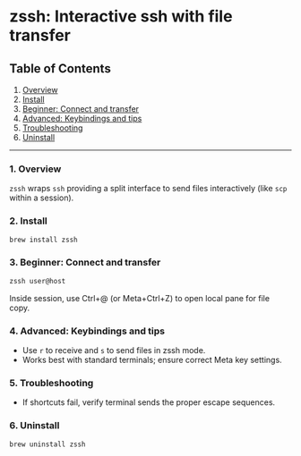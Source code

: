 # zssh: Interactive ssh with file transfer

## Table of Contents

1. [Overview](#1-overview)
2. [Install](#2-install)
3. [Beginner: Connect and transfer](#3-beginner-connect-and-transfer)
4. [Advanced: Keybindings and tips](#4-advanced-keybindings-and-tips)
5. [Troubleshooting](#5-troubleshooting)
6. [Uninstall](#6-uninstall)

-----

### 1. Overview

`zssh` wraps `ssh` providing a split interface to send files interactively (like `scp` within a session).

### 2. Install

```bash
brew install zssh
```

### 3. Beginner: Connect and transfer

```bash
zssh user@host
```

Inside session, use Ctrl+@ (or Meta+Ctrl+Z) to open local pane for file copy.

### 4. Advanced: Keybindings and tips

- Use `r` to receive and `s` to send files in zssh mode.
- Works best with standard terminals; ensure correct Meta key settings.

### 5. Troubleshooting

- If shortcuts fail, verify terminal sends the proper escape sequences.

### 6. Uninstall

```bash
brew uninstall zssh
```
